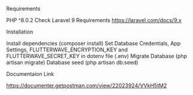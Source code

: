 Requirements

PHP ^8.0.2
Check Laravel 9 Requirements https://laravel.com/docs/9.x

Installation

Install dependencies (composer install)
Set Database Credentials, App Settings, FLUTTERWAVE_ENCRYPTION_KEY and FLUTTERWAVE_SECRET_KEY in dotenv file (.env)
Migrate Database (php artisan migrate)
Database seed (php artisan db:seed)

Documentaion Link

https://documenter.getpostman.com/view/22023924/VVkH5tM2
